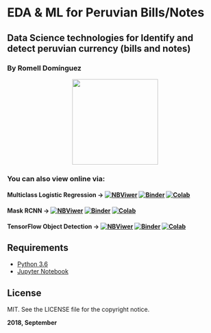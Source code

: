 # EDA & ML for Peruvian Bills/Notes

## Data Science technologies for Identify and detect peruvian currency (bills and notes)

### By Romell Domínguez
[![](https://raw.githubusercontent.com/romellfudi/assets/master/favicon.ico#favico)](https://www.romellfudi.com/)

### You can also view online via:

#### Multiclass Logistic Regression -> [![NBViwer](https://img.shields.io/badge/display-nbviwer-blue.svg)](http://nbviewer.jupyter.org/github/romellfudi/dataset_currency/blob/master/Jose_Taquia_All_TransferLearning_LRMultiClass_saveload.ipynb) [![Binder](https://mybinder.org/badge.svg)](https://mybinder.org/v2/gh/romellfudi/dataset_currency/master?filepath=Jose_Taquia_All_TransferLearning_LRMultiClass_saveload.ipynb) [![Colab](https://colab.research.google.com/assets/colab-badge.svg)](https://colab.research.google.com/github/romellfudi/dataset_currency/blob/master/Jose_Taquia_All_TransferLearning_LRMultiClass_saveload.ipynb)

#### Mask RCNN -> [![NBViwer](https://img.shields.io/badge/display-nbviwer-blue.svg)](http://nbviewer.jupyter.org/github/romellfudi/dataset_currency/blob/master/Mask_RCNN_worked.ipynb) [![Binder](https://mybinder.org/badge.svg)](https://mybinder.org/v2/gh/romellfudi/dataset_currency/master?filepath=Mask_RCNN_worked.ipynb) [![Colab](https://colab.research.google.com/assets/colab-badge.svg)](https://colab.research.google.com/github/romellfudi/dataset_currency/blob/master/Mask_RCNN_worked.ipynb)

#### TensorFlow Object Detection -> [![NBViwer](https://img.shields.io/badge/display-nbviwer-blue.svg)](http://nbviewer.jupyter.org/github/romellfudi/dataset_currency/blob/master/Peruvian_Detect_Multiple_Bills_2_rates.ipynb) [![Binder](https://mybinder.org/badge.svg)](https://mybinder.org/v2/gh/romellfudi/dataset_currency/master?filepath=Peruvian_Detect_Multiple_Bills_2_rates.ipynb) [![Colab](https://colab.research.google.com/assets/colab-badge.svg)](https://colab.research.google.com/github/romellfudi/dataset_currency/blob/master/Peruvian_Detect_Multiple_Bills_2_rates.ipynb)

## Requirements

* [Python 3.6](https://www.python.org/downloads/release/python-360/)
* [Jupyter Notebook](http://jupyter.org/)

## License

MIT. See the LICENSE file for the copyright notice.

**2018, September**

<style>
img[src*='#favico'] { 
    width:200px;
    display: block;
    margin: auto;
}
</style>